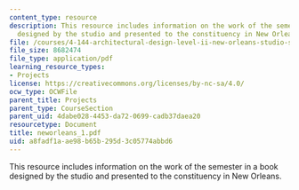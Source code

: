 ```yaml
---
content_type: resource
description: This resource includes information on the work of the semester in a book
  designed by the studio and presented to the constituency in New Orleans.
file: /courses/4-144-architectural-design-level-ii-new-orleans-studio-spring-2006/a8fadf1aae98b65b295d3c05774abbd6_neworleans_1.pdf
file_size: 8682474
file_type: application/pdf
learning_resource_types:
- Projects
license: https://creativecommons.org/licenses/by-nc-sa/4.0/
ocw_type: OCWFile
parent_title: Projects
parent_type: CourseSection
parent_uid: 4dabe028-4453-da72-0699-cadb37daea20
resourcetype: Document
title: neworleans_1.pdf
uid: a8fadf1a-ae98-b65b-295d-3c05774abbd6
---
```

This resource includes information on the work of the semester in a book designed by the studio and presented to the constituency in New Orleans.